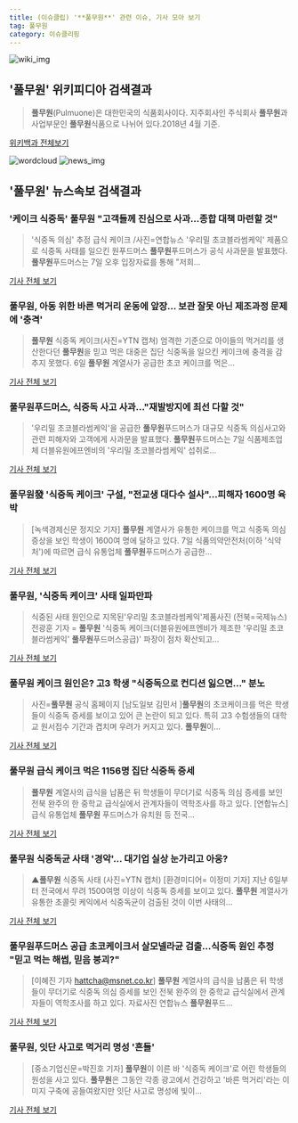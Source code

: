 ```yaml
---
title: (이슈클립) '**풀무원**' 관련 이슈, 기사 모아 보기
tag: 풀무원
category: 이슈클리핑
---
```

![wiki_img](https://user-images.githubusercontent.com/42597476/44503234-41136a80-a6d0-11e8-9071-6fc6418eafe4.png)
## **'**풀무원**'** 위키피디아 검색결과
>**풀무원**(Pulmuone)은 대한민국의 식품회사이다. 지주회사인 주식회사 **풀무원**과 사업부문인 **풀무원**식품으로 나뉘어 있다.2018년 4월 기준.

<a href="https://ko.wikipedia.org/wiki/풀무원" target="_blank">위키백과 전체보기</a>

![wordcloud](https://s3.ap-northeast-2.amazonaws.com/lyrics101-wordcloud/2018-09-07-1536300934.png)
![news_img](https://user-images.githubusercontent.com/42597476/44507050-1206f400-a6e4-11e8-8d98-7ffbfebb353f.png)
## **'**풀무원**'** 뉴스속보 검색결과
### '케이크 식중독' **풀무원** "고객들께 진심으로 사과…종합 대책 마련할 것"

>'식중독 의심' 추정 급식 케이크 /사진=연합뉴스 '우리밀 초코블라썸케익' 제품으로 식중독 사태를 일으킨 원푸드머스 **풀무원**푸드머스가 공식 사과문을 발표했다. **풀무원**푸드머스는 7일 오후 입장자료를 통해 "저희...

<a href="http://news.hankyung.com/article/201809071805g" target="_blank">기사 전체 보기</a>

### **풀무원**, 아동 위한 바른 먹거리 운동에 앞장… 보관 잘못 아닌 제조과정 문제에 '충격'

>**풀무원** 식중독 케이크(사진=YTN 캡쳐) 엄격한 기준으로 아이들의 먹거리를 생산한다던 **풀무원**을 믿고 먹은 대중은 집단 식중독을 일으킨 케이크에 충격을 감추지 못했다. 6일 **풀무원** 계열사가 공급한 초코 케이크를 먹은...

<a href="http://www.gnmaeil.com/news/articleView.html?idxno=382047" target="_blank">기사 전체 보기</a>

### **풀무원**푸드머스, 식중독 사고 사과..."재발방지에 최선 다할 것"

>'우리밀 초코블라썸케익'을 공급한 **풀무원**푸드머스가 대규모 식중독 의심사고와 관련 피해자와 고객에게 사과문을 발표했다. **풀무원**푸드머스는 7일 식품제조업체 더블유원에프엔비의 '우리밀 초코블라썸케익' 섭취로...

<a href="http://www.fnnews.com/news/201809071502053505" target="_blank">기사 전체 보기</a>

### **풀무원**發 '식중독 케이크' 구설, "전교생 대다수 설사"…피해자 1600명 육박

>[녹색경제신문 정지오 기자] **풀무원** 계열사가 유통한 케이크를 먹고 식중독 의심증상을 보인 학생이 1600여 명에 달하고 있다. 7일 식품의약안전처(이하 '식약처')에 따르면 급식 유통업체 **풀무원**푸드머스가 공급한...

<a href="http://www.greened.kr/news/articleView.html?idxno=74641" target="_blank">기사 전체 보기</a>

### **풀무원**, '식중독 케이크' 사태 일파만파

>식중된 사태 원인으로 지목된'우리밀 초코블라썸케익'제품사진 (전북=국제뉴스) 전광훈 기자 = **풀무원** '식중독 케이크(더블유원에프엔비가 제조한 '우리밀 초코블라썸케익' **풀무원**푸드머스공급)' 파장이 점차 확산되고...

<a href="http://www.gukjenews.com/news/articleView.html?idxno=987900" target="_blank">기사 전체 보기</a>

### **풀무원** 케이크 원인은? 고3 학생 "식중독으로 컨디션 잃으면..." 분노

>사진=**풀무원** 공식 홈페이지 [남도일보 김민서 ]**풀무원**의 초코케이크를 먹은 학생들이 식중독 증세를 보이고 있어 큰 논란이 되고 있다. 특히 고3 수험생들의 대학교 원서접수 기간과 겹치며 우려가 커지고 있다. **풀무원**이...

<a href="http://www.namdonews.com/news/articleView.html?idxno=489217" target="_blank">기사 전체 보기</a>

### **풀무원** 급식 케이크 먹은 1156명 집단 식중독 증세

>**풀무원** 계열사의 급식을 납품은 뒤 학생들이 무더기로 식중독 의심 증세를 보인 전북 완주의 한 중학교 급식실에서 관계자들이 역학조사를 하고 있다. [연합뉴스] 급식 유통업체 **풀무원** 푸드머스가 유치원 등 전국...

<a href="http://news.joins.com/article/olink/22543175" target="_blank">기사 전체 보기</a>

### **풀무원** 식중독균 사태 '경악'… 대기업 실상 눈가리고 아웅?

>▲**풀무원** 식중독 사태 (사진=YTN 캡처) [환경미디어= 이정미 기자] 지난 6일부터 전국에서 무려 1500여명 이상이 식중독 증세를 보이고 있다. **풀무원** 계열사가 유통한 초콜릿 케익에서 식중독균이 검출된 것이 이번 사태의...

<a href="http://www.ecomedia.co.kr/news/newsview.php?ncode=1065590668587358" target="_blank">기사 전체 보기</a>

### **풀무원**푸드머스 공급 초코케이크서 살모넬라균 검출…식중독 원인 추정 "믿고 먹는 해썹, 믿음 붕괴?"

>[이혜진 기자 hattcha@msnet.co.kr] **풀무원** 계열사의 급식을 납품은 뒤 학생들이 무더기로 식중독 의심 증세를 보인 전북 완주의 한 중학교 급식실에서 관계자들이 역학조사를 하고 있다. 자료사진 연합뉴스 **풀무원**푸드...

<a href="http://news.imaeil.com/Society/2018090710221858500" target="_blank">기사 전체 보기</a>

### **풀무원**, 잇단 사고로 먹거리 명성 '흔들'

>[중소기업신문=박진호 기자] **풀무원**이 이른 바 '식중독 케이크'로 어린 학생들의 원성을 사고 있다. **풀무원**은 그동안 각종 광고에서 건강하고 '바른 먹거리'라는 이미지 구축에 공들여왔지만 잇단 사고로 명성에 빛이...

<a href="http://www.smedaily.co.kr/news/articleView.html?idxno=78170" target="_blank">기사 전체 보기</a>


